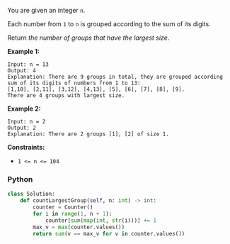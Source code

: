 You are given an integer  `n`.

Each number from  `1`  to  `n`  is grouped according to the sum of its digits.

Return  _the number of groups that have the largest size_.

**Example 1:**
```
Input: n = 13
Output: 4
Explanation: There are 9 groups in total, they are grouped according sum of its digits of numbers from 1 to 13:
[1,10], [2,11], [3,12], [4,13], [5], [6], [7], [8], [9].
There are 4 groups with largest size.
```

**Example 2:**
```
Input: n = 2
Output: 2
Explanation: There are 2 groups [1], [2] of size 1.
```

**Constraints:**

-   `1 <= n <= 104`


### Python
```python
class Solution:
    def countLargestGroup(self, n: int) -> int:
        counter = Counter()
        for i in range(1, n + 1):
            counter[sum(map(int, str(i)))] += 1
        max_v = max(counter.values())
        return sum(v == max_v for v in counter.values())
```